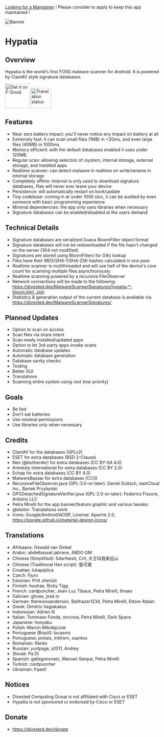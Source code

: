 [Looking for a Maintainer](https://github.com/MaintainTeam/Hypatia/issues/1) ! Please consider to apply to keep this app maintained !

![Banner](https://divestos.org/images/featureGraphics/Hypatia.png)

Hypatia
=======

Overview
--------
Hypatia is the world's first FOSS malware scanner for Android. It is powered by ClamAV style signature databases.

[<img src="https://fdroid.gitlab.io/artwork/badge/get-it-on.png"
     alt="Get it on F-Droid"
     height="80">](https://f-droid.org/packages/us.spotco.malwarescanner/)
[<img src="https://hosted.weblate.org/widget/divestos/hypatia/287x66-grey.png"
     alt="Translation status"
     height="66">](https://hosted.weblate.org/engage/divestos/)

Features
--------
- Near zero battery impact: you'll never notice any impact on battery at all
- Extremely fast: it can scan small files (1MB) in <20ms, and even large files (40MB) in 1000ms.
- Memory efficient: with the default databases enabled it uses under 120MB.
- Regular scan: allowing selection of /system, internal storage, external storage, and installed apps
- Realtime scanner: can detect malware in realtime on write/rename in internal storage
- Completely offline: Internet is only used to download signature databases, files will never ever leave your device
- Persistence: will automatically restart on boot/update
- Tiny codebase: coming in at under 1000 sloc, it can be audited by even someone with basic programming experience
- Minimal dependencies: the app only uses libraries when necessary
- Signature databases can be enabled/disabled at the users demand

Technical Details
------------------
- Signature databases are serialized Guava BloomFilter object format
- Signature databases will not be redownloaded if the file hasn't changed on the server (304 not modified)
- Signatures are stored using BloomFilters for O(k) lookup
- Files have their MD5/SHA-1/SHA-256 hashes calculated in one pass
- Realtime scanner is multithreaded and will use half of the device's core count for scanning multiple files asynchronously
- Realtime scanning powered by a recursive FileObserver
- Network connections will be made to the following: https://divested.dev/MalwareScannerSignatures/hypatia-*-bloom.bin{,.sig}
- Statistics & generation output of the current database is available via https://divested.dev/MalwareScannerSignatures/

Planned Updates
----------------
- Option to scan on access
- Scan files via share intent
- Scan newly installed/updated apps
- Option to let 3rd-party apps invoke scans
- Automatic database updates
- Automatic database generation
- Database sanity checks
- Testing
- Better GUI
- Translations
- Scanning entire system using root (low priority)

Goals
-----
- Be fast
- Don't eat batteries
- Use minimal permissions
- Use libraries only when necessary

Credits
-------
- ClamAV for the databases (GPLv2)
- ESET for extra databases (BSD 2-Clause)
- Nex (@botherder) for extra databases (CC BY-SA 4.0)
- Amnesty International for extra databases (CC BY 2.0)
- Echap for extra databases (CC BY 4.0)
- MalwareBazaar for extra databases (CC0)
- RecursiveFileObserver.java (GPL-3.0-or-later): Daniel Gultsch, ownCloud Inc., Bartek Przybylski
- GPGDetachedSignatureVerifier.java (GPL-2.0-or-later): Federico Fissore, Arduino LLC
- Petra Mirelli for the app banner/feature graphic and various tweaks.
- @eloitor: Translations work
- Icons: Google/Android/AOSP, License: Apache 2.0, https://google.github.io/material-design-icons/

Translations
------------
- Afrikaans: Oswald van Ginkel
- Arabic: abdelbasset jabrane, ABDO GM
- Chinese (Simplified): Sdarfeesh, Crit, 大王叫我来巡山
- Chinese (Traditional Han script): 張可揚
- Croatian: lukapiplica
- Czech: Fjuro
- Estonian: Priit Jõerüüt
- Finnish: huuhaa, Ricky Tigg
- French: cardpuncher, Jean-Luc Tibaux, Petra Mirelli, thraex
- Galician: ghose, josé m
- German: thereisnoanderson, Balthazar1234, Petra Mirelli, Ettore Atalan
- Greek: Dimitris Vagiakakos
- Indonesian: Adrien N
- Italian: Tommaso Fonda, srccrow, Petra Mirelli, Dark Space
- Japanese: honyaku
- Polish: Marcin Mikołajczak
- Portuguese (Brazil): lucasmz
- Portuguese: jontaix, inkhorn, ssantos
- Romanian: Renko
- Russian: yurtpage, q1011, Andrey
- Slovak: Pa Di
- Spanish: gallegonovato, Manuel-Senpai, Petra Mirelli
- Turkish: cardpuncher
- Ukrainian: Fqwe1

Notices
-------
- Divested Computing Group is not affiliated with Cisco or ESET
- Hypatia is not sponsored or endorsed by Cisco or ESET

Donate
-------
- https://divested.dev/donate
